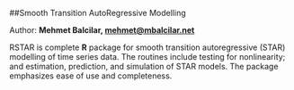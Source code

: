 ##Smooth Transition AutoRegressive Modelling


Author: **Mehmet Balcilar, <mehmet@mbalcilar.net>**


RSTAR is complete **R** package for smooth transition autoregressive (STAR) modelling of time series data. The routines include testing for nonlinearity; and estimation, prediction, and simulation of STAR models. The package emphasizes ease of use and completeness.